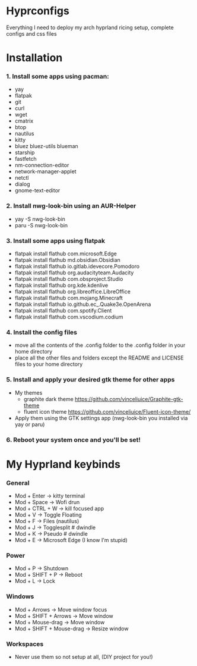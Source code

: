 # Hyprconfigs
Everything I need to deploy my arch hyprland ricing setup, complete configs and css files

# Installation
### 1. Install some apps using pacman:
- yay
- flatpak
- git
- curl
- wget
- cmatrix
- btop
- nautilus
- kitty
- bluez bluez-utils blueman
- starship
- fastfetch
- nm-connection-editor
- network-manager-applet
- netctl
- dialog
- gnome-text-editor

### 2. Install nwg-look-bin using an AUR-Helper
- yay -S nwg-look-bin
- paru -S nwg-look-bin

### 3. Install some apps using flatpak
- flatpak install flathub com.microsoft.Edge
- flatpak install flathub md.obsidian.Obsidian
- flatpak install flathub io.gitlab.idevecore.Pomodoro
- flatpak install flathub org.audacityteam.Audacity
- flatpak install flathub com.obsproject.Studio
- flatpak install flathub org.kde.kdenlive
- flatpak install flathub org.libreoffice.LibreOffice
- flatpak install flathub com.mojang.Minecraft
- flatpak install flathub io.github.ec_.Quake3e.OpenArena
- flatpak install flathub com.spotify.Client
- flatpak install flathub com.vscodium.codium

### 4. Install the config files
- move all the contents of the .config folder to the .config folder in your home directory
- place all the other files and folders except the README and LICENSE files to your home directory

### 5. Install and apply your desired gtk theme for other apps
- My themes
   - graphite dark theme https://github.com/vinceliuice/Graphite-gtk-theme 
   - fluent icon theme https://github.com/vinceliuice/Fluent-icon-theme/
- Apply them using the GTK settings app (nwg-look-bin you installed via yay or paru)

### 6. Reboot your system once and you'll be set!

# My Hyprland keybinds
### General
- Mod + Enter -> kitty terminal
- Mod + Space -> Wofi drun
- Mod + CTRL + W -> kill focused app
- Mod + V -> Toggle Floating
- Mod + F -> Files (nautilus)
- Mod + J -> Togglesplit # dwindle
- Mod + K -> Pseudo # dwindle
- Mod + E -> Microsoft Edge (I know I'm stupid)

### Power
- Mod + P -> Shutdown
- Mod + SHIFT + P -> Reboot
- Mod + L -> Lock

### Windows
- Mod + Arrows -> Move window focus
- Mod + SHIFT + Arrows -> Move window
- Mod + Mouse-drag -> Move window
- Mod + SHIFT + Mouse-drag -> Resize window

### Workspaces
- Never use them so not setup at all, (DIY project for you!)
